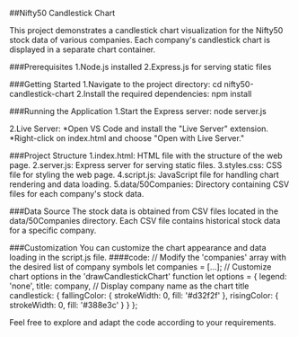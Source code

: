 ##Nifty50 Candlestick Chart

This project demonstrates a candlestick chart visualization for the Nifty50 stock data of various companies. 
Each company's candlestick chart is displayed in a separate chart container.

###Prerequisites
1.Node.js installed
2.Express.js for serving static files

###Getting Started
1.Navigate to the project directory:
cd nifty50-candlestick-chart
2.Install the required dependencies:
npm install

###Running the Application
1.Start the Express server:
node server.js

2.Live Server:
   *Open VS Code and install the "Live Server" extension.
   *Right-click on index.html and choose "Open with Live Server."

###Project Structure
1.index.html: HTML file with the structure of the web page.
2.server.js: Express server for serving static files.
3.styles.css: CSS file for styling the web page.
4.script.js: JavaScript file for handling chart rendering and data loading.
5.data/50Companies: Directory containing CSV files for each company's stock data.

###Data Source
The stock data is obtained from CSV files located in the data/50Companies directory. 
Each CSV file contains historical stock data for a specific company.

###Customization
You can customize the chart appearance and data loading in the script.js file.
####code:
// Modify the 'companies' array with the desired list of company symbols
let companies = [...];
// Customize chart options in the 'drawCandlestickChart' function
let options = {
  legend: 'none',
  title: company, // Display company name as the chart title
  candlestick: {
    fallingColor: { strokeWidth: 0, fill: '#d32f2f' },
    risingColor: { strokeWidth: 0, fill: '#388e3c' }
  }
};

Feel free to explore and adapt the code according to your requirements.
